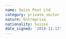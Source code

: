 ```yaml
---
name: Swiss Post Ltd. 
category: private_sector
nature: Entreprise
nationality: Suisse
date_signed: '2018-11-12'
---
```

    